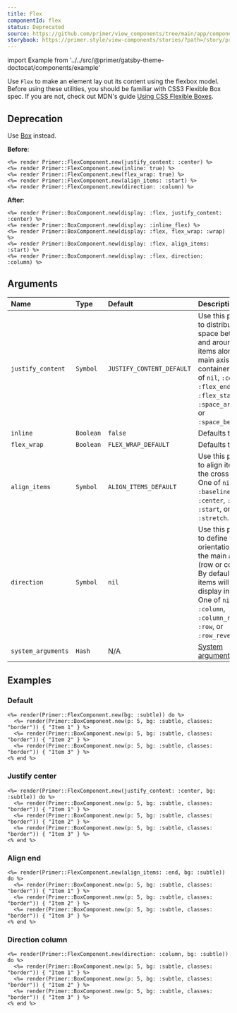 ```yaml
---
title: Flex
componentId: flex
status: Deprecated
source: https://github.com/primer/view_components/tree/main/app/components/primer/flex_component.rb
storybook: https://primer.style/view-components/stories/?path=/story/primer-flex-component
---
```


import Example from '../../src/@primer/gatsby-theme-doctocat/components/example'

<!-- Warning: AUTO-GENERATED file, do not edit. Add code comments to your Ruby instead <3 -->

Use `Flex` to make an element lay out its content using the flexbox model.
Before using these utilities, you should be familiar with CSS3 Flexible Box
spec. If you are not, check out MDN's guide  [Using CSS Flexible
Boxes](https://developer.mozilla.org/en-US/docs/Web/CSS/CSS_Flexible_Box_Layout/Basic_Concepts_of_Flexbox).

## Deprecation

Use [Box](/components/box) instead.

**Before**:

```erb
<%= render Primer::FlexComponent.new(justify_content: :center) %>
<%= render Primer::FlexComponent.new(inline: true) %>
<%= render Primer::FlexComponent.new(flex_wrap: true) %>
<%= render Primer::FlexComponent.new(align_items: :start) %>
<%= render Primer::FlexComponent.new(direction: :column) %>
```

**After**:

```erb
<%= render Primer::BoxComponent.new(display: :flex, justify_content: :center) %>
<%= render Primer::BoxComponent.new(display: :inline_flex) %>
<%= render Primer::BoxComponent.new(display: :flex, flex_wrap: :wrap) %>
<%= render Primer::BoxComponent.new(display: :flex, align_items: :start) %>
<%= render Primer::BoxComponent.new(display: :flex, direction: :column) %>
```

## Arguments

| Name | Type | Default | Description |
| :- | :- | :- | :- |
| `justify_content` | `Symbol` | `JUSTIFY_CONTENT_DEFAULT` | Use this param to distribute space between and around flex items along the main axis of the container. One of `nil`, `:center`, `:flex_end`, `:flex_start`, `:space_around`, or `:space_between`. |
| `inline` | `Boolean` | `false` | Defaults to false. |
| `flex_wrap` | `Boolean` | `FLEX_WRAP_DEFAULT` | Defaults to nil. |
| `align_items` | `Symbol` | `ALIGN_ITEMS_DEFAULT` | Use this param to align items on the cross axis. One of `nil`, `:baseline`, `:center`, `:end`, `:start`, or `:stretch`. |
| `direction` | `Symbol` | `nil` | Use this param to define the orientation of the main axis (row or column). By default, flex items will display in a row. One of `nil`, `:column`, `:column_reverse`, `:row`, or `:row_reverse`. |
| `system_arguments` | `Hash` | N/A | [System arguments](/system-arguments) |

## Examples

### Default

<Example src="<div data-view-component='true' class='color-bg-subtle d-flex'>  <div data-view-component='true' class='border p-5 color-bg-subtle'>Item 1</div>  <div data-view-component='true' class='border p-5 color-bg-subtle'>Item 2</div>  <div data-view-component='true' class='border p-5 color-bg-subtle'>Item 3</div></div>" />

```erb
<%= render(Primer::FlexComponent.new(bg: :subtle)) do %>
  <%= render(Primer::BoxComponent.new(p: 5, bg: :subtle, classes: "border")) { "Item 1" } %>
  <%= render(Primer::BoxComponent.new(p: 5, bg: :subtle, classes: "border")) { "Item 2" } %>
  <%= render(Primer::BoxComponent.new(p: 5, bg: :subtle, classes: "border")) { "Item 3" } %>
<% end %>
```

### Justify center

<Example src="<div data-view-component='true' class='flex-justify-center color-bg-subtle d-flex'>  <div data-view-component='true' class='border p-5 color-bg-subtle'>Item 1</div>  <div data-view-component='true' class='border p-5 color-bg-subtle'>Item 2</div>  <div data-view-component='true' class='border p-5 color-bg-subtle'>Item 3</div></div>" />

```erb
<%= render(Primer::FlexComponent.new(justify_content: :center, bg: :subtle)) do %>
  <%= render(Primer::BoxComponent.new(p: 5, bg: :subtle, classes: "border")) { "Item 1" } %>
  <%= render(Primer::BoxComponent.new(p: 5, bg: :subtle, classes: "border")) { "Item 2" } %>
  <%= render(Primer::BoxComponent.new(p: 5, bg: :subtle, classes: "border")) { "Item 3" } %>
<% end %>
```

### Align end

<Example src="<div data-view-component='true' class='flex-items-end color-bg-subtle d-flex'>  <div data-view-component='true' class='border p-5 color-bg-subtle'>Item 1</div>  <div data-view-component='true' class='border p-5 color-bg-subtle'>Item 2</div>  <div data-view-component='true' class='border p-5 color-bg-subtle'>Item 3</div></div>" />

```erb
<%= render(Primer::FlexComponent.new(align_items: :end, bg: :subtle)) do %>
  <%= render(Primer::BoxComponent.new(p: 5, bg: :subtle, classes: "border")) { "Item 1" } %>
  <%= render(Primer::BoxComponent.new(p: 5, bg: :subtle, classes: "border")) { "Item 2" } %>
  <%= render(Primer::BoxComponent.new(p: 5, bg: :subtle, classes: "border")) { "Item 3" } %>
<% end %>
```

### Direction column

<Example src="<div data-view-component='true' class='color-bg-subtle flex-column d-flex'>  <div data-view-component='true' class='border p-5 color-bg-subtle'>Item 1</div>  <div data-view-component='true' class='border p-5 color-bg-subtle'>Item 2</div>  <div data-view-component='true' class='border p-5 color-bg-subtle'>Item 3</div></div>" />

```erb
<%= render(Primer::FlexComponent.new(direction: :column, bg: :subtle)) do %>
  <%= render(Primer::BoxComponent.new(p: 5, bg: :subtle, classes: "border")) { "Item 1" } %>
  <%= render(Primer::BoxComponent.new(p: 5, bg: :subtle, classes: "border")) { "Item 2" } %>
  <%= render(Primer::BoxComponent.new(p: 5, bg: :subtle, classes: "border")) { "Item 3" } %>
<% end %>
```
